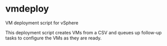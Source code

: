 # vmdeploy
VM deployment script for vSphere

This deployment script creates VMs from a CSV and queues up follow-up tasks to configure the VMs as they are ready. 
